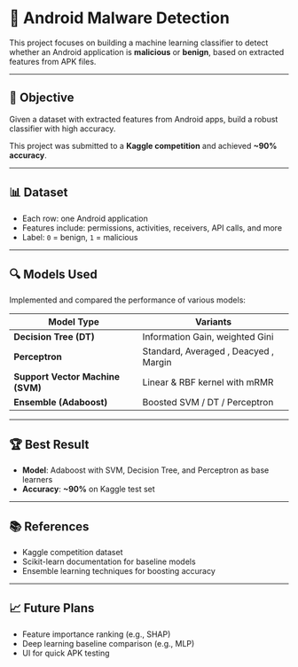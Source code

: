 # 📱 Android Malware Detection

This project focuses on building a machine learning classifier to detect whether an Android application is **malicious** or **benign**, based on extracted features from APK files.

---

## 🎯 Objective

Given a dataset with extracted features from Android apps, build a robust classifier with high accuracy.

This project was submitted to a **Kaggle competition** and achieved **~90% accuracy**.

---

## 📊 Dataset

- Each row: one Android application
- Features include: permissions, activities, receivers, API calls, and more
- Label: `0` = benign, `1` = malicious

---

## 🔍 Models Used

Implemented and compared the performance of various models:

| Model Type | Variants |
|------------|----------|
| **Decision Tree (DT)** | Information Gain, weighted Gini |
| **Perceptron** | Standard, Averaged , Deacyed , Margin |
| **Support Vector Machine (SVM)** | Linear & RBF kernel with mRMR|
| **Ensemble (Adaboost)** | Boosted SVM / DT / Perceptron |

---

## 🏆 Best Result

- **Model**: Adaboost with SVM, Decision Tree, and Perceptron as base learners  
- **Accuracy**: **~90%** on Kaggle test set

---

## 📚 References

- Kaggle competition dataset  
- Scikit-learn documentation for baseline models  
- Ensemble learning techniques for boosting accuracy

---

## 📈 Future Plans

- Feature importance ranking (e.g., SHAP)
- Deep learning baseline comparison (e.g., MLP)
- UI for quick APK testing


